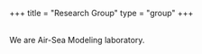 +++
title = "Research Group"
type = "group"
+++

<div class='image'>
<img src="/images/Group_photo_20190130.jpg" class="img-responsive; width:40%;" alt="">
</div>
<br>
We are Air-Sea Modeling laboratory.
